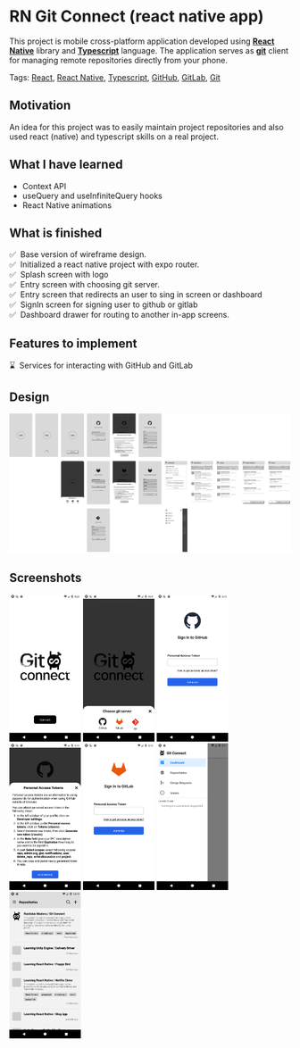 # RN Git Connect (react native app)
This project is mobile cross-platform application developed using **[React Native](https://reactnative.dev/)** library and **[Typescript](https://www.typescriptlang.org/)** language. The application serves as **[git](https://git-scm.com/)** client for managing remote repositories directly from your phone.

Tags: [React](https://react.dev/), [React Native](https://reactnative.dev/), [Typescript](https://www.typescriptlang.org/), [GitHub](https://github.com/), [GitLab](https://about.gitlab.com/), [Git](https://git-scm.com/)

## Motivation
An idea for this project was to easily maintain project repositories and also used react (native) and typescript skills on a real project.

## What I have learned
- Context API
- useQuery and useInfiniteQuery hooks
- React Native animations

## What is finished
:white_check_mark:&nbsp;&nbsp;Base version of wireframe design.<br />
:white_check_mark:&nbsp;&nbsp;Initialized a react native project with expo router.<br />
:white_check_mark:&nbsp;&nbsp;Splash screen with logo<br />
:white_check_mark:&nbsp;&nbsp;Entry screen with choosing git server.<br />
:white_check_mark:&nbsp;&nbsp;Entry screen that redirects an user to sing in screen or dashboard<br />
:white_check_mark:&nbsp;&nbsp;SignIn screen for signing user to github or gitlab<br />
:white_check_mark:&nbsp;&nbsp;Dashboard drawer for routing to another in-app screens.<br />

## Features to implement
:hourglass:&nbsp;&nbsp;Services for interacting with GitHub and GitLab<br />

## Design
![Wireframe design for appliccation](readme/git_connect_wireframe.png "Wireframe design for Git Connect")

## Screenshots
<div>
    <img src="readme/screenshot_1.png" width="128" />
    <img src="readme/screenshot_2.png" width="128" />
    <img src="readme/screenshot_3.png" width="128" />
    <img src="readme/screenshot_4.png" width="128" />
    <img src="readme/screenshot_5.png" width="128" />
    <img src="readme/screenshot_6.png" width="128" />
    <img src="readme/screenshot_8.png" width="128" />
</div>
